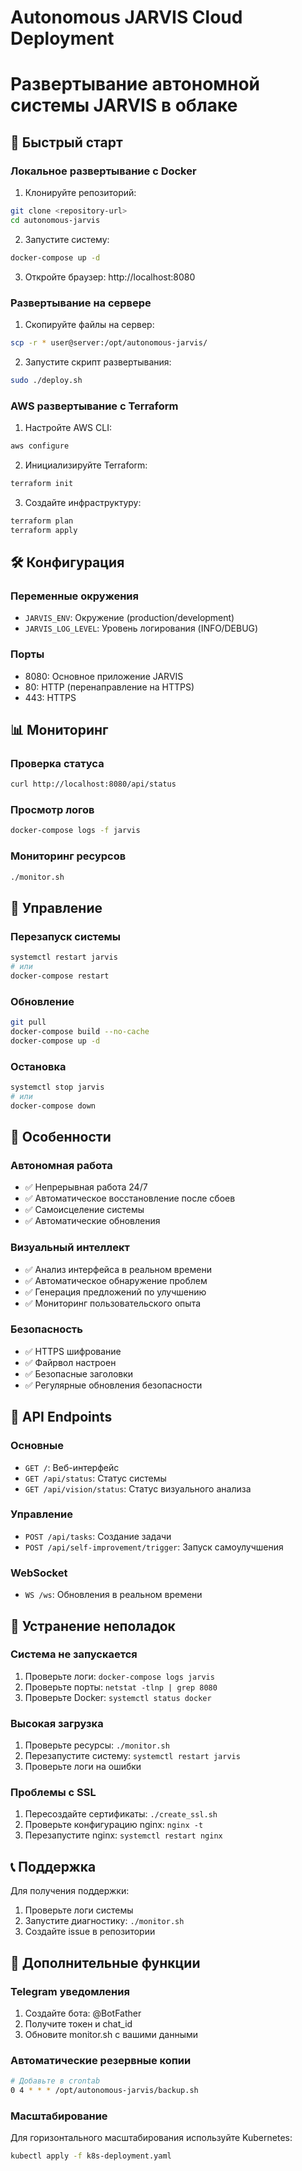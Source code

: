 # Autonomous JARVIS Cloud Deployment
# Развертывание автономной системы JARVIS в облаке

## 🚀 Быстрый старт

### Локальное развертывание с Docker

1. Клонируйте репозиторий:
```bash
git clone <repository-url>
cd autonomous-jarvis
```

2. Запустите систему:
```bash
docker-compose up -d
```

3. Откройте браузер: http://localhost:8080

### Развертывание на сервере

1. Скопируйте файлы на сервер:
```bash
scp -r * user@server:/opt/autonomous-jarvis/
```

2. Запустите скрипт развертывания:
```bash
sudo ./deploy.sh
```

### AWS развертывание с Terraform

1. Настройте AWS CLI:
```bash
aws configure
```

2. Инициализируйте Terraform:
```bash
terraform init
```

3. Создайте инфраструктуру:
```bash
terraform plan
terraform apply
```

## 🛠️ Конфигурация

### Переменные окружения

- `JARVIS_ENV`: Окружение (production/development)
- `JARVIS_LOG_LEVEL`: Уровень логирования (INFO/DEBUG)

### Порты

- 8080: Основное приложение JARVIS
- 80: HTTP (перенаправление на HTTPS)
- 443: HTTPS

## 📊 Мониторинг

### Проверка статуса
```bash
curl http://localhost:8080/api/status
```

### Просмотр логов
```bash
docker-compose logs -f jarvis
```

### Мониторинг ресурсов
```bash
./monitor.sh
```

## 🔧 Управление

### Перезапуск системы
```bash
systemctl restart jarvis
# или
docker-compose restart
```

### Обновление
```bash
git pull
docker-compose build --no-cache
docker-compose up -d
```

### Остановка
```bash
systemctl stop jarvis
# или
docker-compose down
```

## 🎯 Особенности

### Автономная работа
- ✅ Непрерывная работа 24/7
- ✅ Автоматическое восстановление после сбоев
- ✅ Самоисцеление системы
- ✅ Автоматические обновления

### Визуальный интеллект
- ✅ Анализ интерфейса в реальном времени
- ✅ Автоматическое обнаружение проблем
- ✅ Генерация предложений по улучшению
- ✅ Мониторинг пользовательского опыта

### Безопасность
- ✅ HTTPS шифрование
- ✅ Файрвол настроен
- ✅ Безопасные заголовки
- ✅ Регулярные обновления безопасности

## 📱 API Endpoints

### Основные
- `GET /`: Веб-интерфейс
- `GET /api/status`: Статус системы
- `GET /api/vision/status`: Статус визуального анализа

### Управление
- `POST /api/tasks`: Создание задачи
- `POST /api/self-improvement/trigger`: Запуск самоулучшения

### WebSocket
- `WS /ws`: Обновления в реальном времени

## 🚨 Устранение неполадок

### Система не запускается
1. Проверьте логи: `docker-compose logs jarvis`
2. Проверьте порты: `netstat -tlnp | grep 8080`
3. Проверьте Docker: `systemctl status docker`

### Высокая загрузка
1. Проверьте ресурсы: `./monitor.sh`
2. Перезапустите систему: `systemctl restart jarvis`
3. Проверьте логи на ошибки

### Проблемы с SSL
1. Пересоздайте сертификаты: `./create_ssl.sh`
2. Проверьте конфигурацию nginx: `nginx -t`
3. Перезапустите nginx: `systemctl restart nginx`

## 📞 Поддержка

Для получения поддержки:
1. Проверьте логи системы
2. Запустите диагностику: `./monitor.sh`
3. Создайте issue в репозитории

## 🎉 Дополнительные функции

### Telegram уведомления
1. Создайте бота: @BotFather
2. Получите токен и chat_id
3. Обновите monitor.sh с вашими данными

### Автоматические резервные копии
```bash
# Добавьте в crontab
0 4 * * * /opt/autonomous-jarvis/backup.sh
```

### Масштабирование
Для горизонтального масштабирования используйте Kubernetes:
```bash
kubectl apply -f k8s-deployment.yaml
```
